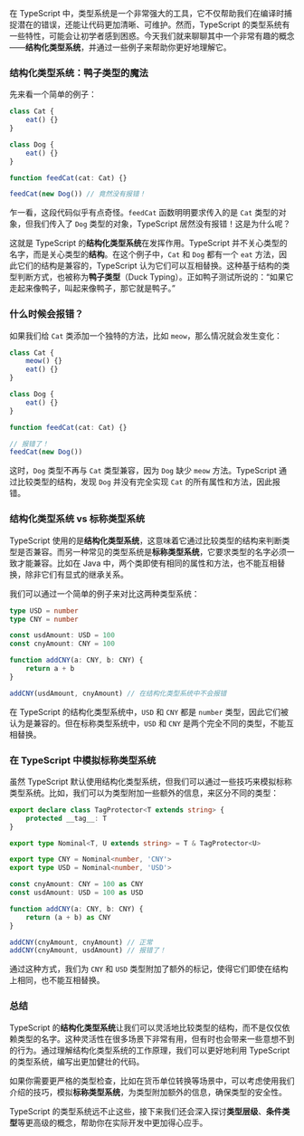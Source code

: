 在 TypeScript 中，类型系统是一个非常强大的工具，它不仅帮助我们在编译时捕捉潜在的错误，还能让代码更加清晰、可维护。然而，TypeScript 的类型系统有一些特性，可能会让初学者感到困惑。今天我们就来聊聊其中一个非常有趣的概念——**结构化类型系统**，并通过一些例子来帮助你更好地理解它。

### 结构化类型系统：鸭子类型的魔法

先来看一个简单的例子：

```typescript
class Cat {
	eat() {}
}

class Dog {
	eat() {}
}

function feedCat(cat: Cat) {}

feedCat(new Dog()) // 竟然没有报错！
```

乍一看，这段代码似乎有点奇怪。`feedCat` 函数明明要求传入的是 `Cat` 类型的对象，但我们传入了 `Dog` 类型的对象，TypeScript 居然没有报错！这是为什么呢？

这就是 TypeScript 的**结构化类型系统**在发挥作用。TypeScript 并不关心类型的名字，而是关心类型的**结构**。在这个例子中，`Cat` 和 `Dog` 都有一个 `eat` 方法，因此它们的结构是兼容的，TypeScript 认为它们可以互相替换。这种基于结构的类型判断方式，也被称为**鸭子类型**（Duck Typing）。正如鸭子测试所说的：“如果它走起来像鸭子，叫起来像鸭子，那它就是鸭子。”

### 什么时候会报错？

如果我们给 `Cat` 类添加一个独特的方法，比如 `meow`，那么情况就会发生变化：

```typescript
class Cat {
	meow() {}
	eat() {}
}

class Dog {
	eat() {}
}

function feedCat(cat: Cat) {}

// 报错了！
feedCat(new Dog())
```

这时，`Dog` 类型不再与 `Cat` 类型兼容，因为 `Dog` 缺少 `meow` 方法。TypeScript 通过比较类型的结构，发现 `Dog` 并没有完全实现 `Cat` 的所有属性和方法，因此报错。

### 结构化类型系统 vs 标称类型系统

TypeScript 使用的是**结构化类型系统**，这意味着它通过比较类型的结构来判断类型是否兼容。而另一种常见的类型系统是**标称类型系统**，它要求类型的名字必须一致才能兼容。比如在 Java 中，两个类即使有相同的属性和方法，也不能互相替换，除非它们有显式的继承关系。

我们可以通过一个简单的例子来对比这两种类型系统：

```typescript
type USD = number
type CNY = number

const usdAmount: USD = 100
const cnyAmount: CNY = 100

function addCNY(a: CNY, b: CNY) {
	return a + b
}

addCNY(usdAmount, cnyAmount) // 在结构化类型系统中不会报错
```

在 TypeScript 的结构化类型系统中，`USD` 和 `CNY` 都是 `number` 类型，因此它们被认为是兼容的。但在标称类型系统中，`USD` 和 `CNY` 是两个完全不同的类型，不能互相替换。

### 在 TypeScript 中模拟标称类型系统

虽然 TypeScript 默认使用结构化类型系统，但我们可以通过一些技巧来模拟标称类型系统。比如，我们可以为类型附加一些额外的信息，来区分不同的类型：

```typescript
export declare class TagProtector<T extends string> {
	protected __tag__: T
}

export type Nominal<T, U extends string> = T & TagProtector<U>

export type CNY = Nominal<number, 'CNY'>
export type USD = Nominal<number, 'USD'>

const cnyAmount: CNY = 100 as CNY
const usdAmount: USD = 100 as USD

function addCNY(a: CNY, b: CNY) {
	return (a + b) as CNY
}

addCNY(cnyAmount, cnyAmount) // 正常
addCNY(cnyAmount, usdAmount) // 报错了！
```

通过这种方式，我们为 `CNY` 和 `USD` 类型附加了额外的标记，使得它们即使在结构上相同，也不能互相替换。

### 总结

TypeScript 的**结构化类型系统**让我们可以灵活地比较类型的结构，而不是仅仅依赖类型的名字。这种灵活性在很多场景下非常有用，但有时也会带来一些意想不到的行为。通过理解结构化类型系统的工作原理，我们可以更好地利用 TypeScript 的类型系统，编写出更加健壮的代码。

如果你需要更严格的类型检查，比如在货币单位转换等场景中，可以考虑使用我们介绍的技巧，模拟**标称类型系统**，为类型附加额外的信息，确保类型的安全性。

TypeScript 的类型系统远不止这些，接下来我们还会深入探讨**类型层级**、**条件类型**等更高级的概念，帮助你在实际开发中更加得心应手。
